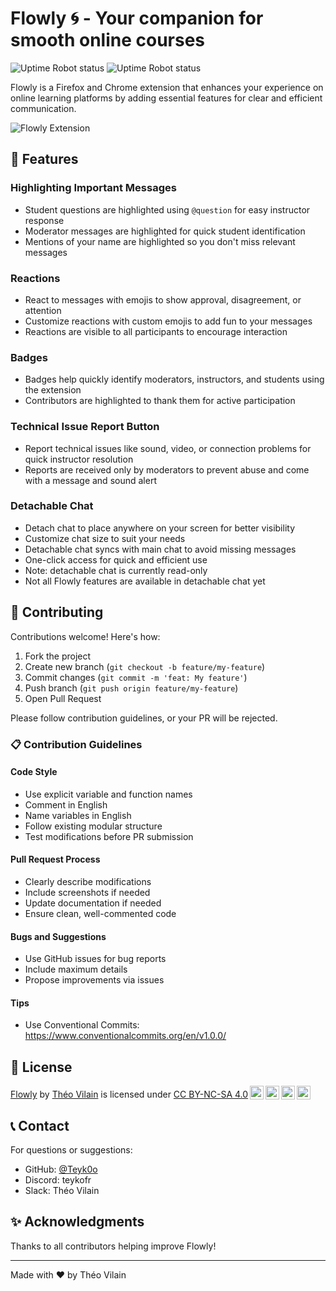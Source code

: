 # Flowly 🌀 - Your companion for smooth online courses

![Uptime Robot status](https://img.shields.io/uptimerobot/status/m798233679-cbb1425eb9c82930618c0e2f?up_message=Websocket%20UP&down_message=Websocket%20DOWN) ![Uptime Robot status](https://img.shields.io/uptimerobot/status/m798171391-49878f73c732e469bee6f6fb?up_message=Website%20UP&down_message=Website%20DOWN)

Flowly is a Firefox and Chrome extension that enhances your experience on online learning platforms by adding essential features for clear and efficient communication.

![Flowly Extension](https://github.com/user-attachments/assets/ffc63b95-eb5a-456d-ac24-a71c7ce06824)

## 🌟 Features

### Highlighting Important Messages
- Student questions are highlighted using `@question` for easy instructor response
- Moderator messages are highlighted for quick student identification
- Mentions of your name are highlighted so you don't miss relevant messages

### Reactions
- React to messages with emojis to show approval, disagreement, or attention
- Customize reactions with custom emojis to add fun to your messages
- Reactions are visible to all participants to encourage interaction

### Badges
- Badges help quickly identify moderators, instructors, and students using the extension
- Contributors are highlighted to thank them for active participation

### Technical Issue Report Button
- Report technical issues like sound, video, or connection problems for quick instructor resolution
- Reports are received only by moderators to prevent abuse and come with a message and sound alert

### Detachable Chat
- Detach chat to place anywhere on your screen for better visibility
- Customize chat size to suit your needs
- Detachable chat syncs with main chat to avoid missing messages
- One-click access for quick and efficient use
- Note: detachable chat is currently read-only
- Not all Flowly features are available in detachable chat yet

## 🤝 Contributing

Contributions welcome! Here's how:

1. Fork the project
2. Create new branch (`git checkout -b feature/my-feature`)
3. Commit changes (`git commit -m 'feat: My feature'`)
4. Push branch (`git push origin feature/my-feature`)
5. Open Pull Request

Please follow contribution guidelines, or your PR will be rejected.

### 📋 Contribution Guidelines

#### Code Style
- Use explicit variable and function names
- Comment in English
- Name variables in English
- Follow existing modular structure
- Test modifications before PR submission

#### Pull Request Process
- Clearly describe modifications
- Include screenshots if needed
- Update documentation if needed
- Ensure clean, well-commented code

#### Bugs and Suggestions
- Use GitHub issues for bug reports
- Include maximum details
- Propose improvements via issues

#### Tips
- Use Conventional Commits: https://www.conventionalcommits.org/en/v1.0.0/

## 📝 License

<p xmlns:cc="http://creativecommons.org/ns#" xmlns:dct="http://purl.org/dc/terms/"><a property="dct:title" rel="cc:attributionURL" href="https://github.com/FlowlyWeb/flowly-extension">Flowly</a> by <a rel="cc:attributionURL dct:creator" property="cc:attributionName" href="https://github.com/Teyk0o">Théo Vilain</a> is licensed under <a href="https://creativecommons.org/licenses/by-nc-sa/4.0/?ref=chooser-v1" target="_blank" rel="license noopener noreferrer" style="display:inline-block;">CC BY-NC-SA 4.0<img style="height:22px!important;margin-left:3px;vertical-align:text-bottom;" src="https://mirrors.creativecommons.org/presskit/icons/cc.svg?ref=chooser-v1"><img style="height:22px!important;margin-left:3px;vertical-align:text-bottom;" src="https://mirrors.creativecommons.org/presskit/icons/by.svg?ref=chooser-v1"><img style="height:22px!important;margin-left:3px;vertical-align:text-bottom;" src="https://mirrors.creativecommons.org/presskit/icons/nc.svg?ref=chooser-v1"><img style="height:22px!important;margin-left:3px;vertical-align:text-bottom;" src="https://mirrors.creativecommons.org/presskit/icons/sa.svg?ref=chooser-v1"></a></p>

## 📞 Contact

For questions or suggestions:
- GitHub: [@Teyk0o](https://github.com/Teyk0o)
- Discord: teykofr
- Slack: Théo Vilain

## ✨ Acknowledgments

Thanks to all contributors helping improve Flowly!

---

Made with ❤️ by Théo Vilain